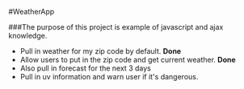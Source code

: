 #WeatherApp

###The purpose of this project is example of javascript and ajax knowledge.

* Pull in weather for my zip code by default.  **Done**
* Allow users to put in the zip code and get current weather. **Done**
* Also pull in forecast for the next 3 days
* Pull in uv information and warn user if it's dangerous.
